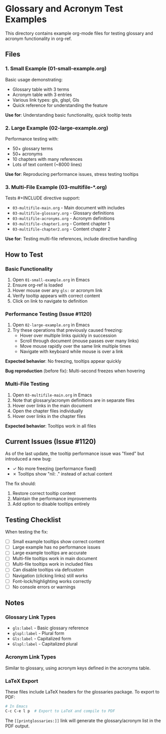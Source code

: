 # Glossary and Acronym Test Examples

This directory contains example org-mode files for testing glossary and acronym functionality in org-ref.

## Files

### 1. Small Example (01-small-example.org)
Basic usage demonstrating:
- Glossary table with 3 terms
- Acronym table with 3 entries
- Various link types: gls, glspl, Gls
- Quick reference for understanding the feature

**Use for**: Understanding basic functionality, quick tooltip tests

### 2. Large Example (02-large-example.org)
Performance testing with:
- 50+ glossary terms
- 50+ acronyms
- 10 chapters with many references
- Lots of text content (~8000 lines)

**Use for**: Reproducing performance issues, stress testing tooltips

### 3. Multi-File Example (03-multifile-*.org)
Tests #+INCLUDE directive support:
- `03-multifile-main.org` - Main document with includes
- `03-multifile-glossary.org` - Glossary definitions
- `03-multifile-acronyms.org` - Acronym definitions
- `03-multifile-chapter1.org` - Content chapter 1
- `03-multifile-chapter2.org` - Content chapter 2

**Use for**: Testing multi-file references, include directive handling

## How to Test

### Basic Functionality

1. Open `01-small-example.org` in Emacs
2. Ensure org-ref is loaded
3. Hover mouse over any `gls:` or acronym link
4. Verify tooltip appears with correct content
5. Click on link to navigate to definition

### Performance Testing (Issue #1120)

1. Open `02-large-example.org` in Emacs
2. Try these operations that previously caused freezing:
   - Hover over multiple links quickly in succession
   - Scroll through document (mouse passes over many links)
   - Move mouse rapidly over the same link multiple times
   - Navigate with keyboard while mouse is over a link

**Expected behavior**: No freezing, tooltips appear quickly

**Bug reproduction** (before fix): Multi-second freezes when hovering

### Multi-File Testing

1. Open `03-multifile-main.org` in Emacs
2. Note that glossary/acronym definitions are in separate files
3. Hover over links in the main document
4. Open the chapter files individually
5. Hover over links in the chapter files

**Expected behavior**: Tooltips work in all files

## Current Issues (Issue #1120)

As of the last update, the tooltip performance issue was "fixed" but introduced
a new bug:

- ✓ No more freezing (performance fixed)
- ✗ Tooltips show "nil: ." instead of actual content

The fix should:
1. Restore correct tooltip content
2. Maintain the performance improvements
3. Add option to disable tooltips entirely

## Testing Checklist

When testing the fix:

- [ ] Small example tooltips show correct content
- [ ] Large example has no performance issues
- [ ] Large example tooltips are accurate
- [ ] Multi-file tooltips work in main document
- [ ] Multi-file tooltips work in included files
- [ ] Can disable tooltips via defcustom
- [ ] Navigation (clicking links) still works
- [ ] Font-lock/highlighting works correctly
- [ ] No console errors or warnings

## Notes

### Glossary Link Types

- `gls:label` - Basic glossary reference
- `glspl:label` - Plural form
- `Gls:label` - Capitalized form
- `Glspl:label` - Capitalized plural

### Acronym Link Types

Similar to glossary, using acronym keys defined in the acronyms table.

### LaTeX Export

These files include LaTeX headers for the glossaries package. To export to PDF:

```bash
# In Emacs
C-c C-e l p  # Export to LaTeX and compile to PDF
```

The `[[printglossaries:]]` link will generate the glossary/acronym list in the PDF output.
